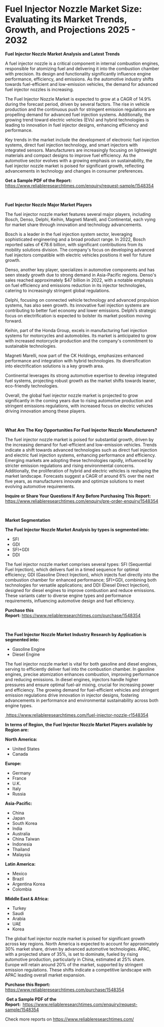<p><h1>Fuel Injector Nozzle Market Size: Evaluating its Market Trends, Growth, and Projections 2025 - 2032</h1></p><p><strong>Fuel Injector Nozzle Market Analysis and Latest Trends</strong></p>
<p><p>A fuel injector nozzle is a critical component in internal combustion engines, responsible for atomizing fuel and delivering it into the combustion chamber with precision. Its design and functionality significantly influence engine performance, efficiency, and emissions. As the automotive industry shifts towards fuel-efficient and low-emission vehicles, the demand for advanced fuel injector nozzles is increasing.</p><p>The Fuel Injector Nozzle Market is expected to grow at a CAGR of 14.9% during the forecast period, driven by several factors. The rise in vehicle production and the continuous push for stringent emission regulations are propelling demand for advanced fuel injection systems. Additionally, the growing trend toward electric vehicles (EVs) and hybrid technologies is leading to innovation in fuel injector designs, enhancing efficiency and performance.</p><p>Key trends in the market include the development of electronic fuel injection systems, direct fuel injection technology, and smart injectors with integrated sensors. Manufacturers are increasingly focusing on lightweight materials and compact designs to improve fuel efficiency. As the automotive sector evolves with a growing emphasis on sustainability, the fuel injector nozzle market is poised for significant growth, reflecting advancements in technology and changes in consumer preferences.</p></p>
<p><strong>Get a Sample PDF of the Report:&nbsp;</strong> <a href="https://www.reliableresearchtimes.com/enquiry/request-sample/1548354?utm_campaign=3063&utm_medium=2&utm_source=Github&utm_content=ia&utm_term=10042025&utm_id=fuel-injector-nozzle">https://www.reliableresearchtimes.com/enquiry/request-sample/1548354</a></p>
<p>&nbsp;</p>
<p><strong>Fuel Injector Nozzle Major Market Players</strong></p>
<p><p>The fuel injector nozzle market features several major players, including Bosch, Denso, Delphi, Keihin, Magneti Marelli, and Continental, each vying for market share through innovation and technology advancements.</p><p>Bosch is a leader in the fuel injection system sector, leveraging sophisticated engineering and a broad product range. In 2022, Bosch reported sales of €78.6 billion, with significant contributions from its mobility solutions division. The company's focus on developing advanced fuel injectors compatible with electric vehicles positions it well for future growth.</p><p>Denso, another key player, specializes in automotive components and has seen steady growth due to strong demand in Asia-Pacific regions. Denso's sales reached approximately $47 billion in 2022, with a notable emphasis on fuel efficiency and emissions reduction in its injector technologies, catering to increasingly stringent global regulations. </p><p>Delphi, focusing on connected vehicle technology and advanced propulsion systems, has also seen growth. Its innovative fuel injection systems are contributing to better fuel economy and lower emissions. Delphi’s strategic focus on electrification is expected to bolster its market position moving forward.</p><p>Keihin, part of the Honda Group, excels in manufacturing fuel injection systems for motorcycles and automobiles. Its market is anticipated to grow with increased motorcycle production and the company's commitment to sustainable technologies.</p><p>Magneti Marelli, now part of the CK Holdings, emphasizes enhanced performance and integration with hybrid technologies. Its diversification into electrification solutions is a key growth area.</p><p>Continental leverages its strong automotive expertise to develop integrated fuel systems, projecting robust growth as the market shifts towards leaner, eco-friendly technologies. </p><p>Overall, the global fuel injector nozzle market is projected to grow significantly in the coming years due to rising automotive production and stringent emissions regulations, with increased focus on electric vehicles driving innovation among these players.</p></p>
<p>&nbsp;</p>
<p><strong>What Are The Key Opportunities For Fuel Injector Nozzle Manufacturers?</strong></p>
<p><p>The fuel injector nozzle market is poised for substantial growth, driven by the increasing demand for fuel-efficient and low-emission vehicles. Trends indicate a shift towards advanced technologies such as direct fuel injection and electric fuel injection systems, enhancing performance and efficiency. Emerging markets are adopting these technologies rapidly, influenced by stricter emission regulations and rising environmental concerns. Additionally, the proliferation of hybrid and electric vehicles is reshaping the market landscape. Forecasts suggest a CAGR of around 6% over the next five years, as manufacturers innovate and optimize solutions to meet evolving automotive requirements.</p></p>
<p><strong>Inquire or Share Your Questions If Any Before Purchasing This Report:</strong> <a href="https://www.reliableresearchtimes.com/enquiry/pre-order-enquiry/1548354?utm_campaign=3063&utm_medium=2&utm_source=Github&utm_content=ia&utm_term=10042025&utm_id=fuel-injector-nozzle">https://www.reliableresearchtimes.com/enquiry/pre-order-enquiry/1548354</a></p>
<p>&nbsp;</p>
<p><strong>Market Segmentation</strong></p>
<p><strong>The Fuel Injector Nozzle Market Analysis by types is segmented into:</strong></p>
<p><ul><li>SFI</li><li>GDI</li><li>SFI+GDI</li><li>DDI</li></ul></p>
<p><p>The fuel injector nozzle market comprises several types: SFI (Sequential Fuel Injection), which delivers fuel in a timed sequence for optimal efficiency; GDI (Gasoline Direct Injection), which injects fuel directly into the combustion chamber for enhanced performance; SFI+GDI, combining both technologies for versatile applications; and DDI (Diesel Direct Injection), designed for diesel engines to improve combustion and reduce emissions. These variants cater to diverse engine types and performance requirements, influencing automotive design and fuel efficiency.</p></p>
<p><strong>Purchase this Report:&nbsp;</strong><a href="https://www.reliableresearchtimes.com/purchase/1548354?utm_campaign=3063&utm_medium=2&utm_source=Github&utm_content=ia&utm_term=10042025&utm_id=fuel-injector-nozzle">https://www.reliableresearchtimes.com/purchase/1548354</a></p>
<p>&nbsp;</p>
<p><strong>The Fuel Injector Nozzle Market Industry Research by Application is segmented into:</strong></p>
<p><ul><li>Gasoline Engine</li><li>Diesel Engine</li></ul></p>
<p><p>The fuel injector nozzle market is vital for both gasoline and diesel engines, serving to efficiently deliver fuel into the combustion chamber. In gasoline engines, precise atomization enhances combustion, improving performance and reducing emissions. In diesel engines, injectors handle higher pressures and ensure optimal fuel-air mixing, crucial for increasing power and efficiency. The growing demand for fuel-efficient vehicles and stringent emission regulations drive innovation in injector designs, fostering advancements in performance and environmental sustainability across both engine types.</p></p>
<p><a href="https://www.reliableresearchtimes.com/fuel-injector-nozzle-r1548354?utm_campaign=3063&utm_medium=2&utm_source=Github&utm_content=ia&utm_term=10042025&utm_id=fuel-injector-nozzle">&nbsp;https://www.reliableresearchtimes.com/fuel-injector-nozzle-r1548354</a></p>
<p><strong>In terms of Region, the Fuel Injector Nozzle Market Players available by Region are:</strong></p>
<p>
    <p> <strong> North America: </strong>
        <ul>
            <li>United States</li>
            <li>Canada</li>
        </ul>
        </p> 
    <p> <strong> Europe: </strong>
        <ul>
            <li>Germany</li>
            <li>France</li>
            <li>U.K.</li>
            <li>Italy</li>
            <li>Russia</li>
        </ul>
        </p> 
    <p> <strong> Asia-Pacific: </strong>
        <ul>
            <li>China</li>
            <li>Japan</li>
            <li>South Korea</li>
            <li>India</li>
            <li>Australia</li>
            <li>China Taiwan</li>
            <li>Indonesia</li>
            <li>Thailand</li>
            <li>Malaysia</li>
        </ul>
        </p> 
    <p> <strong> Latin America: </strong>
        <ul>
            <li>Mexico</li>
            <li>Brazil</li>
            <li>Argentina Korea</li>
            <li>Colombia</li>
        </ul>
        </p> 
    <p> <strong> Middle East & Africa: </strong>
        <ul>
            <li>Turkey</li>
            <li>Saudi</li>
            <li>Arabia</li>
            <li>UAE</li>
            <li>Korea</li>
        </ul>
    </p>
    </p>
<p><p>The global fuel injector nozzle market is poised for significant growth across key regions. North America is expected to account for approximately 30% market share, driven by advanced automotive technologies. APAC, with a projected share of 35%, is set to dominate, fueled by rising automotive production, particularly in China, estimated at 25% share. Europe will retain around 20% of the market, supported by stringent emission regulations. These shifts indicate a competitive landscape with APAC leading overall market expansion.</p></p>
<p><strong>Purchase this Report: </strong><a href="https://www.reliableresearchtimes.com/purchase/1548354?utm_campaign=3063&utm_medium=2&utm_source=Github&utm_content=ia&utm_term=10042025&utm_id=fuel-injector-nozzle">https://www.reliableresearchtimes.com/purchase/1548354</a></p>
<p>&nbsp;<strong>Get a Sample PDF of the Report:&nbsp;&nbsp;</strong><a href="https://www.reliableresearchtimes.com/enquiry/request-sample/1548354?utm_campaign=3063&utm_medium=2&utm_source=Github&utm_content=ia&utm_term=10042025&utm_id=fuel-injector-nozzle">https://www.reliableresearchtimes.com/enquiry/request-sample/1548354</a></p>
<p><strong></strong></p>
<p>Check more reports on <a href="https://www.reliableresearchtimes.com/?utm_campaign=3063&utm_medium=2&utm_source=Github&utm_content=ia&utm_term=10042025&utm_id=fuel-injector-nozzle">https://www.reliableresearchtimes.com/</a></p>